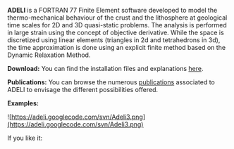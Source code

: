 **ADELI** is a FORTRAN 77 Finite Element software developed to model the thermo-mechanical behaviour of the crust and the lithosphere at geological time scales for 2D and 3D quasi-static problems. The analysis is performed in  large strain using the concept of objective derivative. While the space is discretized using linear elements (triangles in 2d and tetrahedrons in 3d), the time approximation is done using an explicit finite method based on the Dynamic Relaxation Method.

**Download:** You can find the installation files and explanations [here](https://code.google.com/p/adeli/wiki/Download).


**Publications:** You can browse the numerous [publications](https://code.google.com/p/adeli/wiki/Publications) associated to ADELI to envisage the different possibilities offered.

**Examples:**


![https://adeli.googlecode.com/svn/Adeli3.png](https://adeli.googlecode.com/svn/Adeli3.png)


If you like it: 